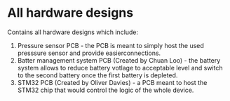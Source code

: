# All hardware designs</br>
Contains all hardware designs which include:</br>
1. Pressure sensor PCB - the PCB is meant to simply host the used presssure sensor and provide easierconnections.</br>
2. Batter management system PCB (Created by Chuan Loo) - the battery system allows to reduce battery votlage to acceptable level and switch to the second battery once the first battery is depleted.</br>
3. STM32 PCB (Created by Oliver Davies) - a PCB meant to host the STM32 chip that would control the logic of the whole device.</br>



